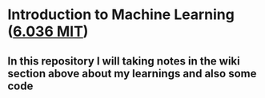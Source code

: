# Introduction to Machine Learning ([6.036 MIT](https://openlearninglibrary.mit.edu/courses/course-v1:MITx+6.036+1T2019/course/#block-v1:MITx+6.036+1T2019+type@chapter+block@welcome))

## In this repository I will taking notes in the wiki section above about my learnings and also some code
